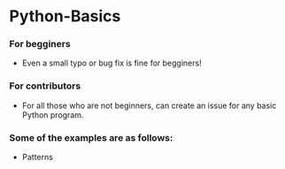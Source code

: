 # Python-Basics

### For begginers

- Even a small typo or bug fix is fine for begginers!

### For contributors

- For all those who are not beginners, can create an issue for any basic Python program.

### Some of the examples are as follows:

- Patterns
